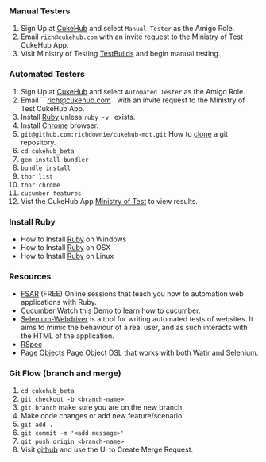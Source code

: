 ### Manual Testers

1. Sign Up at [CukeHub](https://cukehub.com/users/sign_up) and select ```Manual Tester``` as the Amigo Role.
2. Email ```rich@cukehub.com``` with an invite request to the Ministry of Test CukeHub App.
3. Visit Ministry of Testing [TestBuilds](https://cukehub.com/apps/85/builds) and begin manual testing.

### Automated Testers

1. Sign Up at [CukeHub](https://cukehub.com/users/sign_up) and select ```Automated Tester``` as the Amigo Role.
2. Email ```rich@cukehub.com`` with an invite request to the Ministry of Test CukeHub App.
3. Install [Ruby](http://davehaeffner.com/selenium-guidebook/install/ruby/) unless ```ruby -v ``` exists.
4. Install [Chrome](https://www.google.com/chrome/browser/desktop/index.html) browser.
5. ```git@github.com:richdownie/cukehub-mot.git``` How to [clone](https://help.github.com/articles/cloning-a-repository/) a git repository.
6. ```cd cukehub_beta```
7. ```gem install bundler```
8. ```bundle install```
9. ```thor list```
10. ```thor chrome```
11. ```cucumber features```
12. Vist the CukeHub App [Ministry of Test](https://cukehub.com/apps/85) to view results.

### Install Ruby
* How to Install [Ruby](http://davehaeffner.com/selenium-guidebook/install/ruby/windows/) on Windows 
* How to Install [Ruby](http://davehaeffner.com/selenium-guidebook/install/ruby/mac/10.10/) on OSX 
* How to Install [Ruby](http://davehaeffner.com/selenium-guidebook/install/ruby/linux/) on Linux 

### Resources
* [FSAR](http://fullstackautomationwithruby.com/) (FREE) Online sessions that teach you how to automation web applications with Ruby. 
* [Cucumber](https://cucumber.io/) Watch this [Demo](https://www.youtube.com/watch?v=jcufT1xVhGA&t=2s) to learn how to cucumber.
* [Selenium-Webdriver](https://rubygems.org/gems/selenium-webdriver) is a tool for writing automated tests of websites. It aims to mimic the behaviour of a real user, and as such interacts with the HTML of the application.
* [RSpec](http://rspec.info/)
* [Page Objects](https://rubygems.org/gems/page-object) Page Object DSL that works with both Watir and Selenium.

### Git Flow (branch and merge)

1. ```cd cukehub_beta```
2. ```git checkout -b <branch-name>```
3. ```git branch``` make sure you are on the new branch
4. Make code changes or add new feature/scenario
5. ```git add .```
6. ```git commit -m '<add message>'```
7. ```git push origin <branch-name>```
8. Visit [github](https://github.com/richdownie/cukehub-mot) and use the UI to Create Merge Request.
